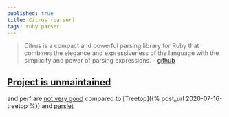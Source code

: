 ```yaml
---
published: true
title: Citrus (parser)
tags: ruby parser
---
```

> Citrus is a compact and powerful parsing library for Ruby that combines the elegance and expressiveness of the language with the simplicity and power of parsing expressions. - [github](https://github.com/mjackson/citrus)

## [Project is unmaintained](https://github.com/acook/citrus)

and perf are [not very good](http://blog.absurd.li/2011/02/02/parslet_and_its_friends.html) compared to [Treetop]({% post_url 2020-07-16-treetop %}) and [parslet]()
